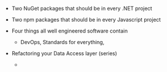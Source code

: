 * Two NuGet packages that should be in every .NET project

* Two npm packages that should be in every Javascript project

* Four things all well engineered software contain

    - DevOps, Standards for everything, 

* Refactoring your Data Access layer (series)

    - 

